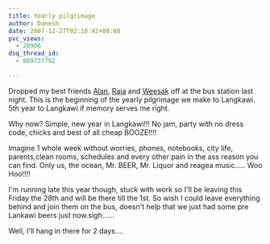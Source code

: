 ```yaml
---
title: Yearly pilgrimage
author: Danesh
date: 2007-12-27T02:10:42+00:00
pvc_views:
  - 20906
dsq_thread_id:
  - 889737792

---
```

Dropped my best friends [Alan][1], [Raja][2] and [Weesak][3] off at the bus station last night. This is the beginning of the yearly pilgrimage we make to Langkawi. 5th year to Langkawi if memory serves me right.

Why now? Simple, new year in Langkawi!!! No jam, party with no dress code, chicks and best of all cheap BOOZE!!!!

Imagine 1 whole week without worries, phones, notebooks, city life, parents,clean rooms, schedules and every other pain in the ass reason you can find. Only us, the ocean, Mr. BEER, Mr. Liquor and reagea music&#8230;.. Woo Hoo!!!!

I'm running late this year though, stuck with work so I'll be leaving this Friday the 28th and will be there till the 1st. So wish I could leave everything behind and join them on the bus, doesn't help that we just had some pre Lankawi beers just now.sigh&#8230;&#8230;

Well, I'll hang in there for 2 days&#8230;.

 [1]: http://alanbernard.com/
 [2]: http://rajaseelan.com/?p=10
 [3]: http://thaweesak.com/